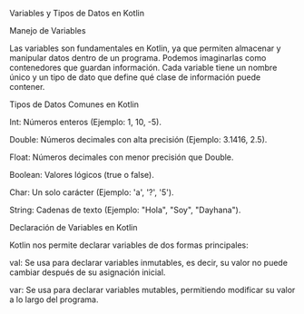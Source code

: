 Variables y Tipos de Datos en Kotlin

Manejo de Variables

Las variables son fundamentales en Kotlin, ya que permiten almacenar y manipular datos dentro de un programa. Podemos imaginarlas como contenedores que guardan información. Cada variable tiene un nombre único y un tipo de dato que define qué clase de información puede contener.

Tipos de Datos Comunes en Kotlin

Int: Números enteros (Ejemplo: 1, 10, -5).

Double: Números decimales con alta precisión (Ejemplo: 3.1416, 2.5).

Float: Números decimales con menor precisión que Double.

Boolean: Valores lógicos (true o false).

Char: Un solo carácter (Ejemplo: 'a', '?', '5').

String: Cadenas de texto (Ejemplo: "Hola", "Soy", "Dayhana").

Declaración de Variables en Kotlin

Kotlin nos permite declarar variables de dos formas principales:

val: Se usa para declarar variables inmutables, es decir, su valor no puede cambiar después de su asignación inicial.

var: Se usa para declarar variables mutables, permitiendo modificar su valor a lo largo del programa.
